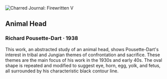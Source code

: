 <div class="artwork-of-the-day">
  <div class="container">
    <div class="img-wrapper">
      <img
        src="https://uploads8.wikiart.org/images/richard-pousette-dart/animal-head-1938.jpg"
        alt="Charred Journal: Firewritten V" />
    </div>
    <div class="artwork-detail">
      <div class="artwork-origin"> 
        <h2 class="artwork-name">Animal Head</h2>
        <h3 class="artist">
          Richard Pousette-Dart
                    ·  1938
        </h3>
      </div>
      <p class="description">
        <span class="artwork-description-text ng-binding" ng-bind-html="viewModel.ArtworkOfTheDay.Description | unsafe">This work, an abstracted study of an animal head, shows Pousette-Dart's interest in tribal and Jungian themes of confrontation and sacrifice. These themes are the main focus of his work in the 1930s and early 40s. The oval shape is repeated and modified to suggest eye, horn, egg, yolk, and fetus, all surrounded by his characteristic black contour line. </span>
                        <div class="text-shadow-container ng-hide" ng-show="showShadow"></div>
      </p>
    </div>
  </div>

</div>
